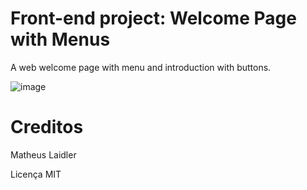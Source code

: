 # Front-end project: Welcome Page with Menus

A web welcome page with menu and introduction with buttons.

![image](https://github.com/matheuslaidler/WayOfSec-Welcome-Theme/assets/76860503/8f077ea5-7547-40d6-878f-f49194a7077b)

# Creditos
Matheus Laidler

Licença MIT
